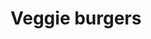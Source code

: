 ---
title: Veggie burgers
categories: dinner
featured_image: /images/recipes/veggieburgers.jpeg
recipe:
  servings: makes 4
  ingredients_markdown: |-
    * 1 400g can kidney beans, drained and rinsed
    * 1 large garlic clove, crushed
    * ½ red onion, chopped
    * ½ tsp cumin
    * 1 tsp smoked paprika
    * ½ tsp turmeric
    * ½ tsp chilli powder
    * 1 tbsp tomato paste
    * 1 tsp harissa paste
    * 1 tsp soy sauce
    * 50g rolled oats
    * 2 tbsp pumpkin seeds

  directions_markdown: |-
    1. Preheat the oven to 180°C. Place the kidney beans in a medium bowl and mash well with a fork. 
    
    2. In a medium pan, heat some vegetable oil and sauté the onions for 3 minutes. Add the garlic and cook for another minute. 
    
    3. Add the sautéd onion and garlic to the mashed beans, together with the spices, tomato paste, harissa paste, soy sauce, oats and pumpkin seeds. Combine well and shape into 4 patties. Bake for 30 minutes, until the outside is crispy.
---